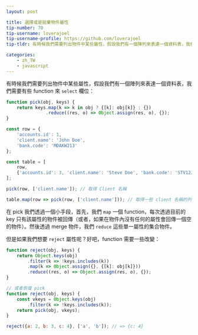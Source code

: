 ```yaml
---
layout: post

title: 選擇或是拋棄物件屬性
tip-number: 70
tip-username: loverajoel
tip-username-profile: https://github.com/loverajoel
tip-tldr: 有時候我們需要列出物件中某些屬性，假設我們有一個陣列來表達一個資料表，我們需要有些 function 來 `select` 欄位。

categories:
    - zh_TW
    - javascript
---
```



有時候我們需要列出物件中某些屬性，假設我們有一個陣列來表達一個資料表，我們需要有些 function 來 `select` 欄位：

``` javascript
function pick(obj, keys) {
    return keys.map(k => k in obj ? {[k]: obj[k]} : {})
               .reduce((res, o) => Object.assign(res, o), {});
}

const row = {
    'accounts.id': 1,
    'client.name': 'John Doe',
    'bank.code': 'MDAKW213'
};

const table = [
    row,
    {'accounts.id': 3, 'client.name': 'Steve Doe', 'bank.code': 'STV12JB'}
];

pick(row, ['client.name']); // 取得 Client 名稱

table.map(row => pick(row, ['client.name'])); // 取得一些 client 名稱的列表
```

在 pick 我們透過一個小手段，首先，我們 `map` 一個 function，每次透過目前的 key 只有該屬性的物件被回傳（或者，如果在物件內沒有任何的屬性會回傳一個空的物件）。然後透過 merge 物件，我們 `reduce` 這些單一屬性的集合物件。

但是如果我們想要 `reject` 屬性呢？好吧，function 需要一些改變：

``` javascript
function reject(obj, keys) {
    return Object.keys(obj)
        .filter(k => !keys.includes(k))
        .map(k => Object.assign({}, {[k]: obj[k]}))
        .reduce((res, o) => Object.assign(res, o), {});
}

// 或者恢復 pick
function reject(obj, keys) {
    const vkeys = Object.keys(obj)
        .filter(k => !keys.includes(k));
    return pick(obj, vkeys);
}

reject({a: 2, b: 3, c: 4}, ['a', 'b']); // => {c: 4}
```

